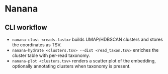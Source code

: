 # Nanana

## CLI workflow

- `nanana-clust <reads.fastx>` builds UMAP/HDBSCAN clusters and stores the coordinates as TSV.
- `nanana-hydrate <clusters.tsv> --dist <read_taxon.tsv>` enriches the cluster table with per-read taxonomy.
- `nanana-plot <clusters.tsv>` renders a scatter plot of the embedding, optionally annotating clusters when taxonomy is present.
